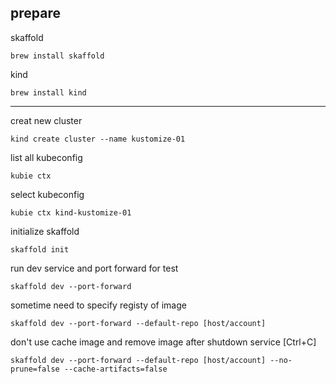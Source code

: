 ## prepare

skaffold
```
brew install skaffold
```

kind
```
brew install kind
```

---

creat new cluster
```
kind create cluster --name kustomize-01
```

list all kubeconfig
```
kubie ctx
```

select kubeconfig
```
kubie ctx kind-kustomize-01
```

initialize skaffold
```
skaffold init
```

run dev service and port forward for test
```
skaffold dev --port-forward
```

sometime need to specify registy of image
```
skaffold dev --port-forward --default-repo [host/account]
```

don't use cache image and remove image after shutdown service [Ctrl+C]
```
skaffold dev --port-forward --default-repo [host/account] --no-prune=false --cache-artifacts=false
```
